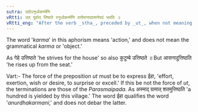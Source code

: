 ```yaml
---
sutra: उदोऽनूर्ध्वकर्म्मणि
vRtti: उत् पूर्वात् तिष्ठते रनूर्ध्वकर्म्मणि वर्त्तमानादात्मनेपदं भवति ॥
vRtti_eng: "After the verb _stha_, preceded by _ut_, when not meaning 'to get up or rise,' as from a seat, the _Atmanepada_ affix is employed."
---
```

The word '_karma_' in this aphorism means 'action,' and does not mean the grammatical _karma_ or 'object.'

As गेहे उत्तिष्ठते 'he strives for the house' so also कुटुम्बे उत्तिष्ठते ॥ But आसनादुत्तिष्ठति 'he rises up from the seat.'

Vart:- The force of the preposition _ut_ must be to express ईहा, 'effort, exertion, wish or desire, to surprise or excell.' If this be not the force of _ut_, the terminations are those of the _Parasmaipada_. As अस्माद् ग्रामात् शतमुत्तिष्ठति 'a hundred is yielded by this village.' The word ईहा qualifies the word '_anurdhakarmani_,' and does not debar the latter.
